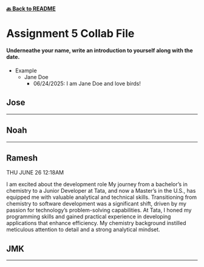 #### [🔙 Back to README](../README.md)

# Assignment 5 Collab File 

#### Underneathe your name, write an introduction to yourself along with the date.
- Example
    - Jane Doe
        - 06/24/2025: I am Jane Doe and love birds!

## Jose

---

## Noah 

---

## Ramesh 

THU JUNE 26 12:18AM

I am excited about the development role  My journey from a bachelor’s in chemistry to a Junior Developer at Tata, and now a Master’s in the U.S., has equipped me with valuable analytical and technical skills.
Transitioning from chemistry to software development was a significant shift, driven by my passion for technology’s problem-solving capabilities. At Tata, I honed my programming skills and gained practical experience in developing applications that enhance efficiency. My chemistry background instilled meticulous attention to detail and a strong analytical mindset.


## JMK 

---